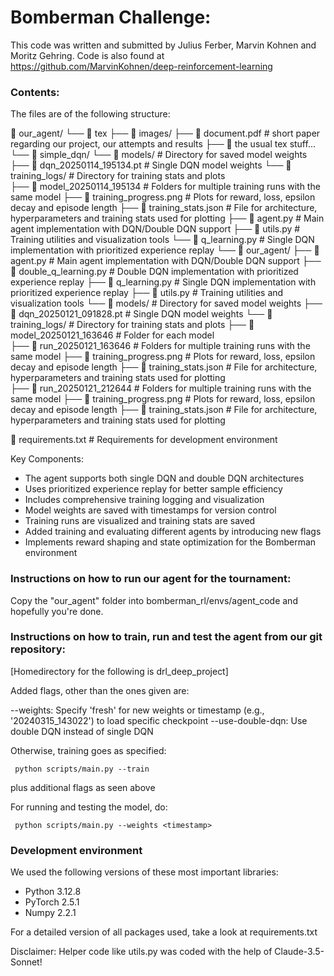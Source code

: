 # Bomberman Challenge:

This code was written and submitted by Julius Ferber, Marvin Kohnen and Moritz Gehring.
Code is also found at https://github.com/MarvinKohnen/deep-reinforcement-learning

### Contents:

The files are of the following structure:

📁 our_agent/
└── 📁 tex
    ├── 📁 images/
        ├── 📄 document.pdf     # short paper regarding our project, our attempts and results
        ├── 📄 the usual tex stuff...
└── 📁 simple_dqn/ 
    └── 📁 models/                               # Directory for saved model weights
        ├── 📄 dqn_20250114_195134.pt            # Single DQN model weights
    └── 📁 training_logs/                        # Directory for training stats and plots   
        ├── 📁 model_20250114_195134             # Folders for multiple training runs with the same model
            ├── 📄 training_progress.png         # Plots for reward, loss, epsilon decay and episode length
            ├── 📄 training_stats.json           # File for architecture, hyperparameters and training stats used for plotting
    ├── 📄 agent.py                              # Main agent implementation with DQN/Double DQN support
    ├── 📄 utils.py                              # Training utilities and visualization tools
    └── 📄 q_learning.py                         # Single DQN implementation with prioritized experience replay
└── 📁 our_agent/
    ├── 📄 agent.py                              # Main agent implementation with DQN/Double DQN support
    ├── 📄 double_q_learning.py                  # Double DQN implementation with prioritized experience replay
    ├── 📄 q_learning.py                         # Single DQN implementation with prioritized experience replay
    ├── 📄 utils.py                              # Training utilities and visualization tools
    └── 📁 models/                               # Directory for saved model weights
        ├── 📄 dqn_20250121_091828.pt            # Single DQN model weights
    └── 📁 training_logs/                        # Directory for training stats and plots
        ├── 📁 model_20250121_163646             # Folder for each model   
            ├── 📁 run_20250121_163646           # Folders for multiple training runs with the same model
                ├── 📄 training_progress.png     # Plots for reward, loss, epsilon decay and episode length
                ├── 📄 training_stats.json       # File for architecture, hyperparameters and training stats used for plotting        
            ├── 📁 run_20250121_212644           # Folders for multiple training runs with the same model
                ├── 📄 training_progress.png     # Plots for reward, loss, epsilon decay and episode length
                ├── 📄 training_stats.json       # File for architecture, hyperparameters and training stats used for plotting

📄 requirements.txt                              # Requirements for development environment 

    

Key Components:
- The agent supports both single DQN and double DQN architectures
- Uses prioritized experience replay for better sample efficiency
- Includes comprehensive training logging and visualization
- Model weights are saved with timestamps for version control
- Training runs are visualized and training stats are saved
- Added training and evaluating different agents by introducing new flags
- Implements reward shaping and state optimization for the Bomberman environment

### Instructions on how to run our agent for the tournament:
Copy the "our_agent" folder into bomberman_rl/envs/agent_code and hopefully you're done. 

### Instructions on how to train, run and test the agent from our git repository:
[Homedirectory for the following is drl_deep_project]

Added flags, other than the ones given are:

--weights: Specify 'fresh' for new weights or timestamp (e.g., '20240315_143022') to load specific checkpoint
--use-double-dqn: Use double DQN instead of single DQN 

Otherwise, training goes as specified:

``` python scripts/main.py --train```

plus additional flags as seen above

For running and testing the model, do:

``` python scripts/main.py --weights <timestamp>```


### Development environment

We used the following versions of these most important libraries:

- Python 3.12.8
- PyTorch 2.5.1
- Numpy 2.2.1

For a detailed version of all packages used, take a look at requirements.txt

Disclaimer: Helper code like utils.py was coded with the help of Claude-3.5-Sonnet!
